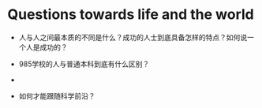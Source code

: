 # Questions towards life and the world

* 人与人之间最本质的不同是什么？成功的人士到底具备怎样的特点？如何说一个人是成功的？
* 985学校的人与普通本科到底有什么区别？
* 

* 如何才能跟随科学前沿？
